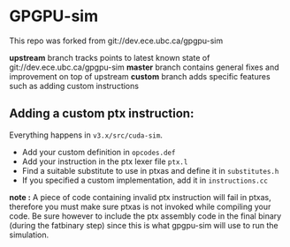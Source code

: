 GPGPU-sim
=========

This repo was forked from git://dev.ece.ubc.ca/gpgpu-sim

**upstream** branch tracks points to latest known state of git://dev.ece.ubc.ca/gpgpu-sim
**master** branch contains general fixes and improvement on top of upstream
**custom** branch adds specific features such as adding custom instructions

## Adding a custom ptx instruction:

Everything happens in `v3.x/src/cuda-sim`.
* Add your custom definition in `opcodes.def`
* Add your instruction in the ptx lexer file `ptx.l`
* Find a suitable substitute to use in ptxas and define it in `substitutes.h`
* If you specified a custom implementation, add it in `instructions.cc`

**note :** A piece of code containing invalid ptx instruction will fail in ptxas, therefore you must make sure ptxas is not invoked while compiling your code. Be sure however to include the ptx assembly code in the final binary (during the fatbinary step) since this is what gpgpu-sim will use to run the simulation.